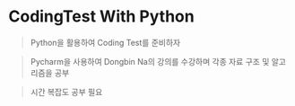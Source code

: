 # CodingTest With Python
> Python을 활용하여 Coding Test를 준비하자

> Pycharm을 사용하여 Dongbin Na의 강의를 수강하며 각종 자료 구조 및 알고리즘을 공부

> 시간 복잡도 공부 필요
